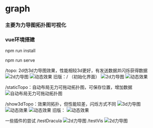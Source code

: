 # graph
### 主要为力导图拓扑图可视化
### vue环境搭建
npm run install

npm run serve

/topo:  2d仿3d力导图效果，性能相较3d更好，有发送数据并闪烁获得数据
![2d力导图](https://github.com/jkafjhkjfhqlf/graph/blob/master/show/topo1.PNG)
![动态效果](https://github.com/jkafjhkjfhqlf/graph/blob/master/show/topo2.PNG)
旧版：/  （初始化界面）
![2d力导图](https://github.com/jkafjhkjfhqlf/graph/blob/master/show/topo-before1.PNG)
![动态效果](https://github.com/jkafjhkjfhqlf/graph/blob/master/show/topo-before2.PNG)

/staticTopo：自动布局无力可拖动拓扑图，可保存位置，增加数据
![自动布局无力可拖动拓扑图](https://github.com/jkafjhkjfhqlf/graph/blob/master/show/staticTopo.PNG)

/show3dTopo：效果同拓扑，但性能较差，闪烁方式不同
![3d力导图](https://github.com/jkafjhkjfhqlf/graph/blob/master/show/show3dTopo.PNG)
![动态效果](https://github.com/jkafjhkjfhqlf/graph/blob/master/show/show3dTopo2.PNG)
![动态效果](https://github.com/jkafjhkjfhqlf/graph/blob/master/show/show3dTopo3.PNG)
旧版：
![动态效果](https://github.com/jkafjhkjfhqlf/graph/blob/master/show/show3dTopo-before.PNG)

一些插件的尝试
/testDracula
![2d力导图](https://github.com/jkafjhkjfhqlf/graph/blob/master/show/testDracula.PNG)
/testVis
![2d力导图](https://github.com/jkafjhkjfhqlf/graph/blob/master/show/testVis.PNG)
